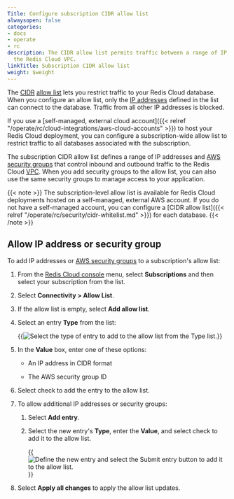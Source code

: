 ```yaml
---
Title: Configure subscription CIDR allow list 
alwaysopen: false
categories:
- docs
- operate
- rc
description: The CIDR allow list permits traffic between a range of IP addresses and
  the Redis Cloud VPC.
linkTitle: Subscription CIDR allow list
weight: $weight
---
```


The [CIDR](https://en.wikipedia.org/wiki/Classless_Inter-Domain_Routing) [allow list](https://en.wikipedia.org/wiki/Whitelist) lets you restrict traffic to your Redis Cloud database. When you configure an allow list, only the [IP addresses](https://en.wikipedia.org/wiki/IP_address) defined in the list can connect to the database. Traffic from all other IP addresses is blocked.

If you use a [self-managed, external cloud account]({{< relref "/operate/rc/cloud-integrations/aws-cloud-accounts" >}}) to host your Redis Cloud deployment, you can configure a subscription-wide allow list
to restrict traffic to all databases associated with the subscription.

The subscription CIDR allow list defines a range of IP addresses and [AWS security groups](https://docs.aws.amazon.com/managedservices/latest/userguide/about-security-groups.html) that control inbound and outbound traffic to the Redis Cloud [VPC](https://en.wikipedia.org/wiki/Virtual_private_cloud). When you add security groups to the allow list, you can also use the same security groups to manage access to your application.

{{< note >}}
The subscription-level allow list is available for Redis Cloud deployments hosted on a self-managed, external AWS account. If you do not have a self-managed account, you can configure a [CIDR allow list]({{< relref "/operate/rc/security/cidr-whitelist.md" >}}) for each database.
{{< /note >}}

## Allow IP address or security group

To add IP addresses or [AWS security groups](https://docs.aws.amazon.com/managedservices/latest/userguide/about-security-groups.html) to a subscription's allow list:

1. From the [Redis Cloud console](https://app.redislabs.com/) menu, select **Subscriptions** and then select your subscription from the list.

1. Select **Connectivity > Allow List**.

1. If the allow list is empty, select **Add allow list**.

1. Select an entry **Type** from the list:

    {{<image filename="images/rc/subscription-connectivity-allow-list-type-dropdown.png" alt="Select the type of entry to add to the allow list from the Type list." >}}

1. In the **Value** box, enter one of these options:

    - An IP address in CIDR format

    - The AWS security group ID

1. Select check to add the entry to the allow list.

1. To allow additional IP addresses or security groups:

    1. Select **Add entry**.

    1. Select the new entry's **Type**, enter the **Value**, and select check to add it to the allow list.

        {{<image filename="images/rc/subscription-connectivity-allow-list-add-entry.png" alt="Define the new entry and select the Submit entry button to add it to the allow list." >}}

1. Select **Apply all changes** to apply the allow list updates.